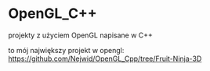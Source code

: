# OpenGL_C++
projekty z użyciem OpenGL napisane w C++

to mój największy projekt w opengl:
https://github.com/Nejwid/OpenGL_Cpp/tree/Fruit-Ninja-3D
